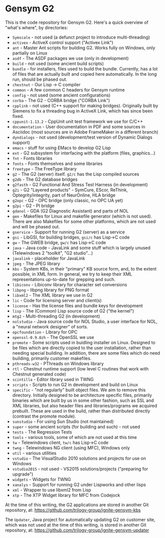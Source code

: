 # Gensym G2

This is the code repository for Gensym G2. Here's a quick overview of
"what's where", by directories:

- `Symscale` - not used (a defunct project to introduce multi-threading)
- `activex` - ActiveX control support ("Activex Link")
- `ant` - Master Ant scripts for building G2. Works fully on Windows, only partially on Linux
- `asdf` - The ASDF packages we use (only in development)
- `build` - not used (some ancient build scripts)
- `bundle` - for installers, files used to build the bundle. Currently, has a lot of files that are actually built and copied here automatically. In the long run, should be phased out.
- `chestnut` - Our Lisp -> C compiler
- `common` - A few common C headers for Gensym runtime
- `config` - not used (some ancient configurations)
- `corba` - The G2 - CORBA bridge ("CORBA Link")
- `cpplink` - not used (C++ support for making bridges). Originally built by Siemens to fix a threading bug in ActiveX Link, which has since been fixed.
- `cppunit-1.13.2` - CppUnit unit test framework we use for C/C++
- `documentation` - User documentation in PDF and some sources in Asciidoc (most sources are in Adobe FrameMaker in a different branch)
- `dyndialogs` - not used (development/test version of Dynamic Dialogs support)
- `emacs` - stuff for using EMacs to develop G2 Lisp
- `ext` - G2 subsystem for interfacing with the platform (files, graphics...)
- `fnt` - Fonts libraries
- `fonts` - Fonts themselves and some libraries
- `freetype` - The FreeType library
- `g2` - The G2 (server) itself. `g2/c` has the Lisp compiled sources
- `g2db` - The G2 database bridges
- `g2fasth` - G2 Functional And Stress Test Harness (in development)
- `g2i` - G2 "Layered products" - SymCure, EScor, ReThink, Optegrity/integrity, part of NeurOnline, HLA bridge
- `g2opc` - G2 - OPC bridge (only classic, no OPC UA yet)
- `g2pi` - G2 - PI bridge
- `gdanol` - GDA (G2 Diagnostic Assistant) and parts of NOL
- `gen` - Makefiles for Linux and makefile generator (which is not used). There are also Makefiles for some other platforms, which are not used and will be phased out.
- `gservice` - Support for running G2 (server) as a service
- `gsi` - LibGSI, for building bridges, `gsi/c` has Lisp->C code
- `gw` - The GWEB bridge, `gw/c` has Lisp->C code
- `java` - Java code - JavaLink and some stuff which is largely unused (Telewindows 2 "toolkit", "G2 studio"...)
- `javalink` - placeholder for JavaLink
- `jpeg` - The JPEG library
- `kbs` - System KBs, in their "primary" KB source form, and, to the extent possible, in XML form. In general, we try to keep their XML representations up-to-date for grepping and such.
- `libiconv` - Libiconv library for character set conversions
- `libpng` - libpng library for PNG format
- `libxml2` - The XML library we use in G2
- `lic` - Code for licensing server and client(s)
- `license` - Has the license files and bundle keys for development
- `lisp` - The (Common) Lisp source code of G2 ("the kernel")
- `mtg2` - Multi-threading G2 (in development)
- `nolstudio` - Java source code for NOL Studio, a user interface for NOL, a "neural network designer" of sorts.
- `opcfoundation` - Library for OPC
- `openssl-0.9.8zh` - The OpenSSL we use
- `promote` - Some scripts used in buidling installer on Linux. Designed to be files which are directly copied to the user installation, rather than needing special building. In addition, there are some files which do need building, primarily customer makefiles.
- `pthreads-w32` - PThreads on Windows library
- `rtl` - Chestnut runtime support (low level C routines that work with Chestnut generated code)
- `scintilla` - Editor library used in TWNG
- `scripts` - Scripts to run G2 in development and build on Linux
- `specific` - "not regularly" built object files. We aim to remove this directory. Initially designed to be architecture specific files, primarily binaries which are built by us in some other fashion, such as SSL and XML libraries, but also header files and libraries/programs we acquired prebuilt. These are used in the build, rather than distributed directly (contrast the promote module).
- `sunstudio` - For using Sun Studio (not maintained)
- `super` - some ancient scripts (for building and such) - not used
- `tests` - The Regression Tests
- `tools` - various tools, some of which are not used at this time
- `tw` - Telewindows client, `tw/c` has Lisp->C code
- `twng` - Telewindows NG client (using MFC), Windows only
- `util` - various utilities
- `vstudio` - The VisualStudio 2010 solutions and projects for use on Windows
- `vstudio2015` - not used - VS2015 solutions/projects ("preparing for upgrade")
- `widgets` - Widgets for TWNG
- `xanalys` - Support for running G2 under Lispworks and other lisps
- `xml` - Wrapper to use libxml2 from Lisp
- `xtp` - The XTP Widget library for MFC from Codejock

At the time of this writing, the G2 applications are stored in another
Git repository, at: https://github.com/trilogy-group/ignite-gensym-kbs

The `Updater`, Java project for automatically updating G2 on customer site,
which was not used at the time of this writing, is stored in another Git
repository, at: https://github.com/trilogy-group/ignite-gensym-updater
